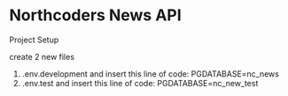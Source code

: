 # Northcoders News API

Project Setup

create 2 new files

1. .env.development and insert this line of code: PGDATABASE=nc_news
2. .env.test and insert this line of code: PGDATABASE=nc_new_test
